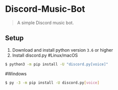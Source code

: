 # Discord-Music-Bot
> A simple Discord music bot.

## Setup
1. Download and install python version `3.6` or higher
2. Install discord.py
#Linux/macOS
```sh
$ python3 -m pip install -U "discord.py[voice]"
```
#Windows
```sh
$ py -3 -m pip install -U discord.py[voice]
```

